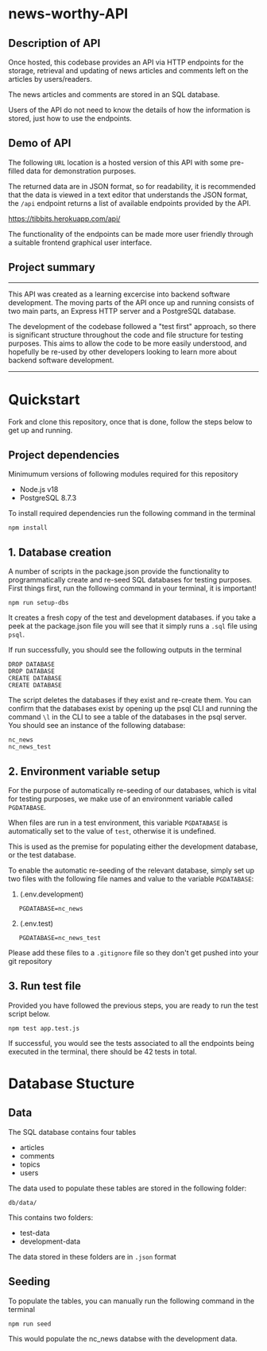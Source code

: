 # news-worthy-API

## Description of API

Once hosted, this codebase provides an API via HTTP endpoints for the storage, retrieval and updating of news articles and comments left on the articles by users/readers.

The news articles and comments are stored in an SQL database.

Users of the API do not need to know the details of how the information is stored, just how to use the endpoints.

## Demo of API
 The following `URL` location is a hosted version of this API with some pre-filled data for demonstration purposes. 

The returned data are in JSON format, so for readability, it is recommended that the data is viewed in a text editor that understands the JSON format, the `/api` endpoint returns a list of available endpoints provided by the API.

https://tibbits.herokuapp.com/api/

The functionality of the endpoints can be made more user friendly through a suitable frontend graphical user interface.

## Project summary
---

This API was created as a learning excercise into backend software development. The moving parts of the API once up and running  consists of two main parts, an Express HTTP server and a PostgreSQL database.

The development of the codebase followed a "test first" approach, so there is significant structure throughout the code and file structure for testing purposes. This aims to allow the code to be more easily understood, and hopefully be re-used by other developers looking to learn more about backend software development.

---

# Quickstart
Fork and clone this repository, once that is done, follow the steps below to get up and running.


## Project dependencies

Minimumum versions of following modules required for this repository

- Node.js v18
- PostgreSQL 8.7.3


To install required dependencies run the following command in the terminal

```
npm install 
```


## 1. Database creation

A number of scripts in the package.json provide the functionality to programmatically create and re-seed SQL databases for testing purposes. First things first, run the following command in your terminal, it is important!


```
npm run setup-dbs
```
It creates a fresh copy of the test and development databases. if you take a peek at the package.json file you will see that it simply runs a `.sql` file using `psql`.

If run successfully, you should see the following outputs in the terminal

```
DROP DATABASE
DROP DATABASE
CREATE DATABASE
CREATE DATABASE
```
The script deletes the databases if they exist and re-create them. You can confirm that the databases exist by opening up the psql CLI and running the command `\l` in the CLI to see a table of the databases in the psql server. You should see an instance of the following database:

```
nc_news
nc_news_test
```
## 2. Environment variable setup

For the purpose of automatically re-seeding of our databases, which is vital for testing purposes, we make use of an environment variable called `PGDATABASE`.

When files are run in a test environment, this variable `PGDATABASE` is automatically set to the value of `test`, otherwise it is undefined.

This is used as the premise for populating either the development database, or the test database.

To enable the automatic re-seeding of the relevant database, simply set up two files with the following file names and value to the variable `PGDATABASE`:

1.  (.env.development)

```
   PGDATABASE=nc_news
```

2.  (.env.test)

```
   PGDATABASE=nc_news_test
```

Please add these files to a `.gitignore` file so they don't get pushed into your git repository

## 3. Run test file

Provided you have followed the previous steps, you are ready to run the test script below.

```
npm test app.test.js
```
If successful, you would see the tests associated to all the endpoints being executed in the terminal, there should be 42 tests in total.
# Database Stucture

## Data
The SQL database contains four tables
- articles
- comments
- topics
- users

The data used to populate these tables are stored in the following folder:

```
db/data/
```
This contains two folders:

- test-data
- development-data

The data stored in these folders are in `.json` format
## Seeding
To populate the tables, you can manually run the following command in the terminal
```
npm run seed
```
This would populate the nc_news databse with the development data.